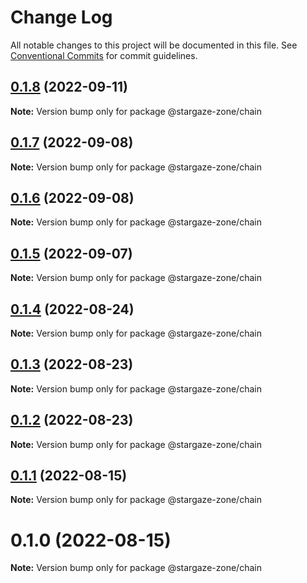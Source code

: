 # Change Log

All notable changes to this project will be documented in this file.
See [Conventional Commits](https://conventionalcommits.org) for commit guidelines.

## [0.1.8](https://github.com/cosmology-tech/stargaze-zone/compare/@stargaze-zone/chain@0.1.7...@stargaze-zone/chain@0.1.8) (2022-09-11)

**Note:** Version bump only for package @stargaze-zone/chain





## [0.1.7](https://github.com/cosmology-tech/stargaze-zone/compare/@stargaze-zone/chain@0.1.6...@stargaze-zone/chain@0.1.7) (2022-09-08)

**Note:** Version bump only for package @stargaze-zone/chain





## [0.1.6](https://github.com/cosmology-tech/stargaze-zone/compare/@stargaze-zone/chain@0.1.5...@stargaze-zone/chain@0.1.6) (2022-09-08)

**Note:** Version bump only for package @stargaze-zone/chain





## [0.1.5](https://github.com/cosmology-tech/stargaze-zone/compare/@stargaze-zone/chain@0.1.4...@stargaze-zone/chain@0.1.5) (2022-09-07)

**Note:** Version bump only for package @stargaze-zone/chain





## [0.1.4](https://github.com/cosmology-tech/stargaze-zone/compare/@stargaze-zone/chain@0.1.3...@stargaze-zone/chain@0.1.4) (2022-08-24)

**Note:** Version bump only for package @stargaze-zone/chain





## [0.1.3](https://github.com/cosmology-tech/stargaze-zone/compare/@stargaze-zone/chain@0.1.2...@stargaze-zone/chain@0.1.3) (2022-08-23)

**Note:** Version bump only for package @stargaze-zone/chain





## [0.1.2](https://github.com/cosmology-tech/stargaze-zone/compare/@stargaze-zone/chain@0.1.1...@stargaze-zone/chain@0.1.2) (2022-08-23)

**Note:** Version bump only for package @stargaze-zone/chain





## [0.1.1](https://github.com/cosmology-tech/stargaze-zone/compare/@stargaze-zone/chain@0.1.0...@stargaze-zone/chain@0.1.1) (2022-08-15)

**Note:** Version bump only for package @stargaze-zone/chain





# 0.1.0 (2022-08-15)

**Note:** Version bump only for package @stargaze-zone/chain
